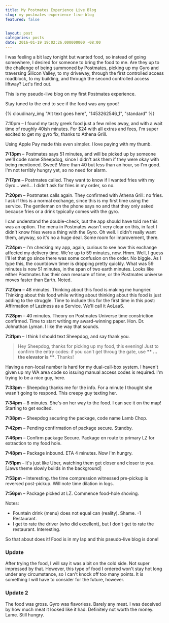 ```yaml
---
title: My Postmates Experience Live Blog
slug: my-postmates-experience-live-blog
featured: false


layout: post
categories: posts
date: 2016-01-19 19:02:26.000000000 -08:00
---
```


I was feeling a bit lazy tonight but wanted food, so instead of going somewhere, I desired for someone to bring the food to me. Are they up to the challenge of being summoned by Postmates, picking up my Gyro and traversing Silicon Valley, to my driveway, through the first controlled access roadblock, to my building, and through the second controlled access liftway? Let's find out.

This is my pseudo-live blog on my first Postmates experience.

Stay tuned to the end to see if the food was any good!

{% cloudinary_img "Alt text goes here", "1453262546_1", "standard" %}

7:10pm – I found my tasty greek food just a few miles away, and with a wait time of roughly 40ish minutes. For $24 with all extras and fees, I'm super excited to get my gyro fix, thanks to Athena Grill.

Using Apple Pay made this even simpler. I love paying with my thumb.

**7:13pm** – Postmates says 51 minutes, and will be picked up by someone we'll code name Sheepdog, since I didn't ask them if they were okay with being mentioned. Sweet! More than 40 but less than an hour, so I'm good. I'm not terribly hungry yet, so no need for alarm.

**7:17pm** – Postmates called. They want to know if I wanted fries with my Gyro… well… I didn't ask for fries in my order, so no.

**7:20pm** – Postmates calls again. They confirmed with Athena Grill: no fries. I ask if this is a normal exchange, since this is my first time using the service. The gentleman on the phone says no and that they only asked because fries or a drink typically comes with the gyro.

I can understand the double-check, but the app should have told me this was an option. The menu in Postmates wasn't very clear on this, in fact I didn't know fries were a thing with the Gyro. Oh well. I didn't really want them, anyway, so it's no a huge deal. Some room for improvement, there.

**7:24pm** – I'm checking my app, again, curious to see how this exchange affected my delivery time. We're up to 59 minutes, now. Hmm. Well, I guess I'll let that go since there was some confusion on the order. No biggie. As I type this, the countdown timer is dropping pretty quickly. What was 59 minutes is now 51 minutes, in the span of two earth minutes. Looks like either Postmates has their own measure of time, or the Postmates universe moves faster than Earth. Noted.

**7:27pm** – 48 minutes. Thinking about this food is making me hungrier. Thinking about this food while writing about thinking about this food is just adding to the struggle. Time to include this for the first time in this post: Affirmation of Laziness as a Service. We'll call it AoLaaS.

**7:28pm** – 40 minutes. Theory on Postmates Universe time constriction confirmed. Time to start writing my award-winning paper. Hon. Dr. Johnathan Lyman. I like the way that sounds.

**7:31pm** – I think I should text Sheepdog, and say thank you.

> Hey Sheepdog, thanks for picking up my food, this evening! Just to confirm the entry codes: if you can't get throug the gate, use **\*\* … the elevator is \*\***. Thanks!

Having a non-local number is hard for my dual-call-box system. I haven't given up my WA area code so issuing manual access codes is required. I'm trying to be a nice guy, here.

**7:33pm** – Sheepdog thanks me for the info. For a minute I thought she wasn't going to respond. This creepy guy texting her.

**7:34pm** – 8 minutes. She's on her way to the food. I can see it on the map! Starting to get excited.

**7:38pm** – Sheepdog securing the package, code name Lamb Chop.

**7:42pm** – Pending confirmation of package secure. Standby.

**7:46pm** – Confirm package Secure. Package en route to primary LZ for extraction to my food hole.

**7:48pm** – Package inbound. ETA 4 minutes. Now I'm hungry.

**7:51pm** – It's just like Uber, watching them get closer and closer to you. [Jaws theme slowly builds in the background]

**7:53pm** – Interesting. the time compression witnessed pre-pickup is reversed post-pickup. Will note time dilation in logs.

**7:56pm** – Package picked at LZ. Commence food-hole shoving.

Notes:

- Fountain drink (menu) does not equal can (reality). Shame. -1 Restaurant.
- I get to rate the driver (who did excellent), but I don't get to rate the restaurant. Interesting.

So that about does it! Food is in my lap and this pseudo-live blog is done!

### Update

After trying the food, I will say it was a bit on the cold side. Not super impressed by that. However, this type of food I ordered won't stay hot long under any circumstance, so I can't knock off too many points. It is something I will have to consider for the future, however.

### Update 2

The food was gross. Gyro was flavorless. Barely any meat. I was deceived by how much meat it looked like it had. Definitely not worth the money. Lame. Still hungry.

